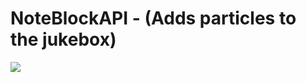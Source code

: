 # NoteBlockAPI - (Adds particles to the jukebox)
[![](https://jitpack.io/v/jakepronger/NoteBlockAPI.svg)](https://jitpack.io/#jakepronger/NoteBlockAPI)
